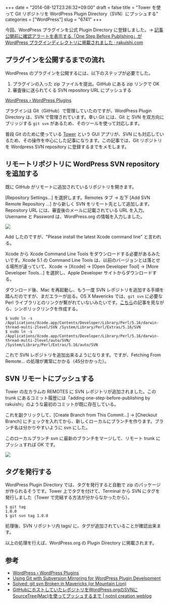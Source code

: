 +++
date = "2014-08-12T23:26:32+09:00"
draft = false
title = "Tower を使って Git リポジトリを WordPress Plugin Directory（SVN）にプッシュする"
categories = ["WordPress"]
slug = "6741"
+++

今回、WordPress プラグインを公式 Plugin Directory に登録しました。&rarr; [記事公開前に確認アラートを表示する「One Step Before Publishing」が WordPress プラグインディレクトリに掲載されました · rakuishi.com](http://rakuishi.com/archives/6736)

## プラグインを公開するまでの流れ

WordPress のプラグインを公開するには、以下のステップが必要でした。

1. プラグインの入った zip ファイルを提出。GitHub にある zip リンクで OK
1. 審査後に送られてくる SVN repository URL にプッシュする

[WordPress › WordPress Plugins](http://wordpress.org/plugins/about/)

プラグインは Git（GitHub）で管理していたのですが、WordPress Plugin Directory は、SVN で管理されています。幸い Git には、Git と SVN を双方向にブリッジする `git svn` があるため、そのツールを使って対応します。

普段 Git のために使っている [Tower](http://www.git-tower.com/) という GUI アプリが、SVN にも対応しているため、その操作を中心にした記事になります。この記事では、Git リポジトリを Wordpress SVN repository に登録するまでをメモします。

## リモートリポジトリに WordPress SVN repository を追加する

既に GitHub がリモートに追加されているリポジトリを開きます。

[Repository Settings...] を選択します。Remotes タブ → 左下 [Add SVN Remote Repository ...] から新しく SVN をリモート先として追加します。Repository URL には、審査後のメールに記載されている URL を入力。Username と Password は、WordPress.org の情報を入力しました。

![](/images/2014/08/6741_1.png)

Add したのですが、"Please install the latest Xcode command line" と言われる。

Xcode から Xcode Command Line Tools をダウンロードする必要があるみたいです。Xcode 5.1 の Command Line Tools は、以前のバージョンとは落とせる場所が違っていて、Xcode → [Xcode] → [Open Developer Tool] → [More Developer Tools...] を選択し、Apple Developer サイトからダウンロードする。

ダウンロード後、Mac を再起動し、もう一度 SVN レポジトリを追加する手順を踏んだのですが、まだエラーが出る。OS X Mavericks では、`git svn` に必要な Perl ライブラリとのリンクが繋がれていないみたいです。[こちら](http://blog.victorquinn.com/fix-git-svn-in-mountain-lion)の記事を見ながら、シンボリックリンクを作成する。

```
$ sudo ln -s  /Applications/Xcode.app/Contents/Developer/Library/Perl/5.16/darwin-thread-multi-2level/SVN /System/Library/Perl/Extras/5.16/SVN
$ sudo ln -s /Applications/Xcode.app/Contents/Developer/Library/Perl/5.16/darwin-thread-multi-2level/auto/SVN/ /System/Library/Perl/Extras/5.16/auto/SVN
```

これで SVN レポジトリを追加出来るようになります。ですが、Fetching From Remote... の処理が異常にかかる（45分かかった）。

## SVN リモートにプッシュする

Tower の左カラムの REMOTES に SVN レポジトリが追加されました。この trunk にあるコミット履歴には「adding one-step-before-publishing by rakuishi」のような最初のコミットが既に存在している。

これを副クリックして、[Create Branch from This Commit...] → [Checkout Branch] にチェックを入れてから、新しくローカルにブランチを作ります。ブランチ名は分かりやすいように svn にした。

このローカルブランチ svn に最新のブランチをマージして、リモート trunk にプッシュすれば OK です。

![](/images/2014/08/6741_2.png)

## タグを発行する

WordPress Plugin Directory では、タグを発行すると自動で zip のパッケージが作られるそうです。Tower 上でタグを付けて、Terminal から SVN にタグを発行しました（Tower で完結する方法が分からなかったから）。

```
$ git tag
1.0.0
$ git svn tag 1.0.0
```

処理後、SVN リポジトリ内 tags/ に、タグが追加されていることが確認出来ます。

以上の処理を行えば、WordPress.org の Plugin Directory に掲載されます。

## 参考

* [WordPress › WordPress Plugins](http://wordpress.org/plugins/about/)
* [Using Git with Subversion Mirroring for WordPress Plugin Development](https://gist.github.com/kasparsd/3749872)
* [Solved: git svn Broken in Mavericks (or Mountain Lion)](http://blog.victorquinn.com/fix-git-svn-in-mountain-lion)
* [GitHubにホストしていたレポジトリをWordPress.orgのSVNにSourceTree(Mac)を使ってプッシュするまで | notnil creation weblog](http://notnil-creative.com/blog/archives/2431)

